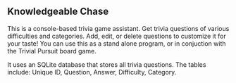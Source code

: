 ## Knowledgeable Chase

This is a console-based trivia game assistant. Get trivia questions of various difficulties and categories. Add, edit, or delete questions to customize it for your taste! You can use this as a stand alone program, or in conjuction with the Trivial Pursuit board game.

It uses an SQLite database that stores all trivia questions. The tables include: Unique ID, Question, Answer, Difficulty, Category.
